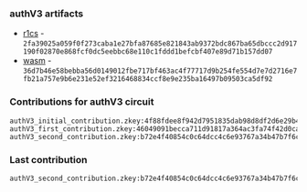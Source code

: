 ### authV3 artifacts

- [r1cs](./contributions/authV3/authV3.r1cs) - `2fa39025a059f0f273caba1e27bfa87685e821843ab9372bdc867ba65dbccc2d917190f02870e868fcf0dc5eebbc68e110c1fddd1befcbf407e89d71b157dd07`
- [wasm](./contributions/authV3/authV3.wasm) - `36d7b46e58bebba56d0149012fbe717bf463ac4f77717d9b254fe554d7e7d2716e7fb21a757e9b6e231e52ef3216468834ccf8e9e235ba16497b09503ca5df92`

### Contributions for authV3 circuit

```
authV3_initial_contribution.zkey:4f88fdee8f942d7951835dab98d8df2d6e29b4aa8c5e19d0bec1505e342367daebbd4ceb05edd7f52712b51c922d0fbc31f23265ef93828e24934fe6708879a6
authV3_first_contribution.zkey:46049091becca711d91817a364ac3fa74f42d0ca3fc1bd0377bfc1c017ec03d490083b5f141a9794eaa800599b7da8ce4fbd5f4fa863d3101e4372051cb4d40b
authV3_second_contribution.zkey:b72e4f40854c0c64dcc4c6e93767a34b47b7f6c1b7261f0bf6e0e2f381322c3e50e8d232e869d13836ae95d671fb8d8974478de290dd5f970044768e1b308280
```

### Last contribution
```
authV3_second_contribution.zkey:b72e4f40854c0c64dcc4c6e93767a34b47b7f6c1b7261f0bf6e0e2f381322c3e50e8d232e869d13836ae95d671fb8d8974478de290dd5f970044768e1b308280
```
